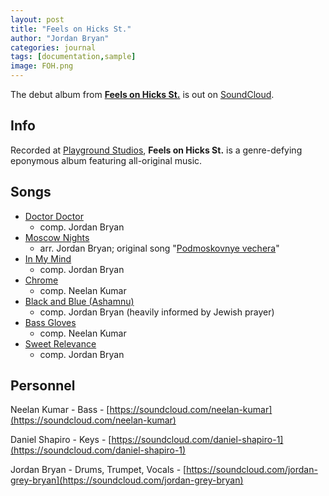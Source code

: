 ```yaml
---
layout: post
title: "Feels on Hicks St."
author: "Jordan Bryan"
categories: journal
tags: [documentation,sample]
image: FOH.png
---
```


The debut album from [**Feels on Hicks St.**](https://www.instagram.com/feels.on.hicks/) is out on [SoundCloud](https://soundcloud.com/feels-on-hicks).

## Info

Recorded at [Playground Studios](http://www.playgroundstudiosdurham.com), **Feels on Hicks St.** is a genre-defying eponymous album featuring all-original music.

## Songs

- [Doctor Doctor](https://soundcloud.com/feels-on-hicks/doctor-doctor)
    - comp. Jordan Bryan
- [Moscow Nights](https://soundcloud.com/feels-on-hicks/moscow-nights)
    - arr. Jordan Bryan; original song "[Podmoskovnye vechera](https://www.youtube.com/watch?v=dFh1hIhmzkc)"
- [In My Mind](https://soundcloud.com/feels-on-hicks/in-my-mind)
    - comp. Jordan Bryan
- [Chrome](https://soundcloud.com/feels-on-hicks/chrome)
    - comp. Neelan Kumar
- [Black and Blue (Ashamnu)](https://soundcloud.com/feels-on-hicks/black-and-blue)
    - comp. Jordan Bryan (heavily informed by Jewish prayer)
- [Bass Gloves](https://soundcloud.com/feels-on-hicks/bass-gloves)
    - comp. Neelan Kumar
- [Sweet Relevance](https://soundcloud.com/feels-on-hicks/sweet-relevance)
    - comp. Jordan Bryan

## Personnel

Neelan Kumar - Bass - [https://soundcloud.com/neelan-kumar](https://soundcloud.com/neelan-kumar)

Daniel Shapiro - Keys - [https://soundcloud.com/daniel-shapiro-1](https://soundcloud.com/daniel-shapiro-1)

Jordan Bryan - Drums, Trumpet, Vocals - [https://soundcloud.com/jordan-grey-bryan](https://soundcloud.com/jordan-grey-bryan)
